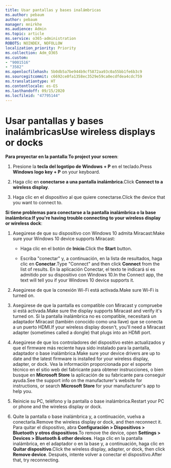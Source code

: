 ```yaml
---
title: Usar pantallas y bases inalámbricas
ms.author: pebaum
author: pebaum
manager: mnirkhe
ms.audience: Admin
ms.topic: article
ms.service: o365-administration
ROBOTS: NOINDEX, NOFOLLOW
localization_priority: Priority
ms.collection: Adm_O365
ms.custom:
- "9001516"
- "3582"
ms.openlocfilehash: 5b0db5a7be944b9cf5872aa93c0a55bb1fe6b3c9
ms.sourcegitcommit: c6692ce0fa1358ec3529e59ca0ecdfdea4cdc759
ms.translationtype: HT
ms.contentlocale: es-ES
ms.lasthandoff: 09/15/2020
ms.locfileid: "47795144"
---
```

# <a name="use-wireless-displays-or-docks"></a><span data-ttu-id="a3c19-102">Usar pantallas y bases inalámbricas</span><span class="sxs-lookup"><span data-stu-id="a3c19-102">Use wireless displays or docks</span></span>

<span data-ttu-id="a3c19-103">**Para proyectar en la pantalla**:</span><span class="sxs-lookup"><span data-stu-id="a3c19-103">**To project your screen**:</span></span>

1. <span data-ttu-id="a3c19-104">Presione la **tecla del logotipo de Windows + P** en el teclado.</span><span class="sxs-lookup"><span data-stu-id="a3c19-104">Press **Windows logo key + P** on your keyboard.</span></span>

2. <span data-ttu-id="a3c19-105">Haga clic en **conectarse a una pantalla inalámbrica**.</span><span class="sxs-lookup"><span data-stu-id="a3c19-105">Click **Connect to a wireless display**.</span></span>

3. <span data-ttu-id="a3c19-106">Haga clic en el dispositivo al que quiere conectarse.</span><span class="sxs-lookup"><span data-stu-id="a3c19-106">Click the device that you want to connect to.</span></span>

<span data-ttu-id="a3c19-107">**Si tiene problemas para conectarse a la pantalla inalámbrica o la base inalámbrica**:</span><span class="sxs-lookup"><span data-stu-id="a3c19-107">**If you're having trouble connecting to your wireless display or wireless dock**:</span></span>

1. <span data-ttu-id="a3c19-108">Asegúrese de que su dispositivo con Windows 10 admita Miracast:</span><span class="sxs-lookup"><span data-stu-id="a3c19-108">Make sure your Windows 10 device supports Miracast:</span></span> 

    - <span data-ttu-id="a3c19-109">Haga clic en el botón de **Inicio**.</span><span class="sxs-lookup"><span data-stu-id="a3c19-109">Click the **Start** button.</span></span>
    
    - <span data-ttu-id="a3c19-110">Escriba "conectar" y, a continuación, en la lista de resultados, haga clic en **Conectar**.</span><span class="sxs-lookup"><span data-stu-id="a3c19-110">Type "Connect" and then click **Connect** from the list of results.</span></span> <span data-ttu-id="a3c19-111">En la aplicación Conectar, el texto te indicará si es admitido por su dispositivo con Windows 10.</span><span class="sxs-lookup"><span data-stu-id="a3c19-111">In the Connect app, the text will tell you if your Windows 10 device supports it.</span></span> 

2. <span data-ttu-id="a3c19-112">Asegúrese de que la conexión Wi-Fi está activada.</span><span class="sxs-lookup"><span data-stu-id="a3c19-112">Make sure Wi-Fi is turned on.</span></span> 

3. <span data-ttu-id="a3c19-113">Asegúrese de que la pantalla es compatible con Miracast y compruebe si está activada.</span><span class="sxs-lookup"><span data-stu-id="a3c19-113">Make sure the display supports Miracast and verify it's turned on.</span></span> <span data-ttu-id="a3c19-114">Si la pantalla inalámbrica no es compatible, necesitará un adaptador Miracast (también conocido como una llave) que se conecta a un puerto HDMI.</span><span class="sxs-lookup"><span data-stu-id="a3c19-114">If your wireless display doesn't, you'll need a Miracast adapter (sometimes called a dongle) that plugs into an HDMI port.</span></span>

4. <span data-ttu-id="a3c19-115">Asegúrese de que los controladores del dispositivo estén actualizados y que el firmware más reciente haya sido instalado para la pantalla, adaptador o base inalámbrica.</span><span class="sxs-lookup"><span data-stu-id="a3c19-115">Make sure your device drivers are up to date and the latest firmware is installed for your wireless display, adapter, or dock.</span></span> <span data-ttu-id="a3c19-116">Vea la información proporcionada por el soporte técnico en el sitio web del fabricante para obtener instrucciones, o bien busque en **Microsoft Store** la aplicación de su fabricante para conseguir ayuda.</span><span class="sxs-lookup"><span data-stu-id="a3c19-116">See the support info on the manufacturer's website for instructions, or search **Microsoft Store** for your manufacturer's app to help you.</span></span>

5. <span data-ttu-id="a3c19-117">Reinicie su PC, teléfono y la pantalla o base inalámbrica.</span><span class="sxs-lookup"><span data-stu-id="a3c19-117">Restart your PC or phone and the wireless display or dock.</span></span>

6. <span data-ttu-id="a3c19-118">Quite la pantalla o base inalámbrica y, a continuación, vuelva a conectarla.</span><span class="sxs-lookup"><span data-stu-id="a3c19-118">Remove the wireless display or dock, and then reconnect it.</span></span> <span data-ttu-id="a3c19-119">Para quitar el dispositivo, abra **Configuración > Dispositivos > Bluetooth y otros dispositivos**.</span><span class="sxs-lookup"><span data-stu-id="a3c19-119">To remove the device, open **Settings > Devices  > Bluetooth & other devices**.</span></span> <span data-ttu-id="a3c19-120">Haga clic en la pantalla inalámbrica, en el adaptador o en la base y, a continuación, haga clic en **Quitar dispositivo**.</span><span class="sxs-lookup"><span data-stu-id="a3c19-120">Click the wireless display, adapter, or dock, then click **Remove device**.</span></span> <span data-ttu-id="a3c19-121">Después, intente volver a conectar el dispositivo.</span><span class="sxs-lookup"><span data-stu-id="a3c19-121">After that, try reconnecting.</span></span>
